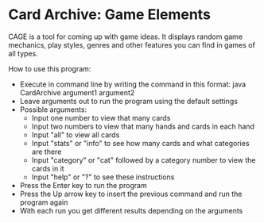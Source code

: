 # Card Archive: Game Elements
CAGE is a tool for coming up with game ideas. It displays random game mechanics, play styles, genres and other features you can find in games of all types.

How to use this program:
- Execute in command line by writing the command in this format: java CardArchive argument1 argument2
- Leave arguments out to run the program using the default settings
- Possible arguments:
  - Input one number to view that many cards
  - Input two numbers to view that many hands and cards in each hand
  - Input "all" to view all cards
  - Input "stats" or "info" to see how many cards and what categories are there
  - Input "category" or "cat" followed by a category number to view the cards in it
  - Input "help" or "?" to see these instructions
- Press the Enter key to run the program
- Press the Up arrow key to insert the previous command and run the program again
- With each run you get different results depending on the arguments
